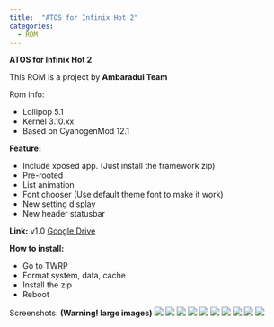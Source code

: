 ```yaml
---
title:  "ATOS for Infinix Hot 2"
categories: 
  - ROM
---
```


**ATOS for Infinix Hot 2**

This ROM is a project by **Ambaradul Team**

Rom info:
* Lollipop 5.1
* Kernel 3.10.xx
* Based on CyanogenMod 12.1

**Feature:**

* Include xposed app. (Just install the framework zip)
* Pre-rooted
* List animation
* Font chooser (Use default theme font to make it work)
* New setting display
* New header statusbar


**Link:**
v1.0
[Google Drive]("https://drive.google.com/file/d/0B4UAywp66pSMcENWSng5dlpsY28/view?usp=sharing")

**How to install:**
* Go to TWRP
* Format system, data, cache
* Install the zip
* Reboot

Screenshots: **(Warning! large images)**
![](https://scontent-sin6-1.xx.fbcdn.net/v/t1.0-9/14068211_665931886917007_1153779717089570609_n.jpg?oh=586e0adebcbea0679098fa3da65a405a&oe=586ACC99)
![](https://fbcdn-sphotos-g-a.akamaihd.net/hphotos-ak-xtp1/v/t1.0-9/13939481_665931903583672_6781525619952094249_n.jpg?oh=080d6e2285cd7939a412d3f4a9b8118e&oe=5882EDB1&__gda__=1484049799_1db6b1152fc8e68597a19bfcbbd640ab)
![](https://scontent-sin6-1.xx.fbcdn.net/v/t1.0-9/14100246_665931920250337_466235029252037041_n.jpg?oh=69c208ef4e050791f1ebe600977feb10&oe=587048A2)
![](https://fbcdn-sphotos-e-a.akamaihd.net/hphotos-ak-xpf1/v/t1.0-9/14102588_665931933583669_3573069304108349414_n.jpg?oh=e58295ce5a11f217cb31abed7df1028f&oe=58793EF8&__gda__=1483472530_997098e5a2d169c29b5ff4de8f0fa107)
![](https://scontent-sin6-1.xx.fbcdn.net/v/t1.0-9/14088401_665931950250334_3973834708021761865_n.jpg?oh=8379b6d198ced4b1b053fe450d5af5ab&oe=5874624B)
![](https://scontent-sin6-1.xx.fbcdn.net/v/t1.0-9/14046080_665931960250333_800463998535731842_n.jpg?oh=9090c250c6fa162fc4861edcbc43279a&oe=587C6968)
![](https://fbcdn-sphotos-e-a.akamaihd.net/hphotos-ak-xat1/v/t1.0-9/14117731_665931976916998_1007504757314074014_n.jpg?oh=a5c8f1e79f281fff9416fd40836d5122&oe=5837D0AD&__gda__=1484778354_57849c90aac2466d181f2e14e7a8d0e4)
![](https://scontent-sin6-1.xx.fbcdn.net/v/t1.0-9/14067721_665931993583663_2159548538286374611_n.jpg?oh=9b63e611af91fbee57ca486ea11b8a28&oe=5884DBF3)
![](https://scontent-sin6-1.xx.fbcdn.net/v/t1.0-9/14021654_665549316955264_4607672506204101337_n.jpg?oh=5bc3b4afec1b834895a9e74cc397bc89&oe=58747B42)
![](https://fbcdn-sphotos-c-a.akamaihd.net/hphotos-ak-xpa1/v/t1.0-9/13962691_664843637025832_1161506741304179344_n.jpg?oh=0f7e0984886cfdb9d72c91952616865a&oe=583DA348&__gda__=1480512752_05826093371414c3a2dfdedd051982a1)
